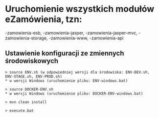 # Uruchomienie wszystkich modułów eZamówienia, tzn:

-zamowienia-esb,
-zamowienia-jasper,
-zamowienia-jasper-mvc,
-zamowienia-storage,
-zamowienia-www,
-zamowienia-api

## Ustawienie konfiguracji ze zmiennych środowiskowych

```
> source ENV.sh (w odpowiedniej wersji dla środowiska: ENV-DEV.sh, ENV-STAGE.sh, ENV-PROD.sh)
* w wersji Windows (uruchomienie pliku: ENV-windows.bat)

> source DOCKER-ENV.sh
* w wersji Windows (uruchomienie pliku: DOCKER-ENV-windows.bat)
```

```
> mvn clean install 
```

```
> execute.bat
```
